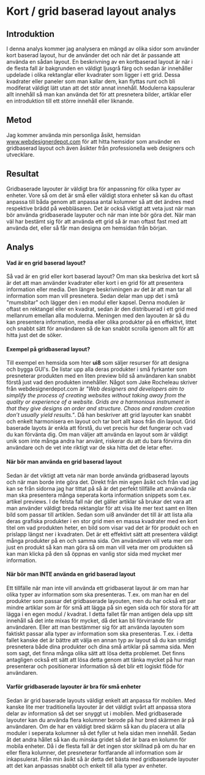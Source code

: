 # Kort / grid baserad layout analys

## Introduktion

I denna analys kommer jag analysera en mängd av olika sidor som använder kort baserad layout, hur de använder det och när det är passande att använda en sådan layout.
En beskrivning av en kortbaserad layout är när i de flesta fall är bakgrunden en väldigt ljusgrå färg och sedan är innehåller updelade i olika rektanglar eller kvadrater som ligger i ett grid. Dessa kvadrater eller paneler som man kallar dem, kan flyttas runt och bli modiferat väldigt lätt utan att det stör annat innehåll. Modulerna kapsulerar allt innehåll så man kan använda det för att presnetera bilder, artiklar eller en introduktion till ett större innehåll eller liknande.

## Metod

Jag kommer använda min personliga åsikt, hemsidan www.webdesignerdepot.com för att hitta hemsidor som använder en gridbaserad layout och även åsikter från professionella web designers och utvecklare.

## Resultat

Gridbaserade layouter är väldigt bra för anpassning för olika typer av enheter. Vore så om det är små eller väldigt stora enheter så kan du oftast anpassa till båda genom att anpassa antal kolumner så att det ändres med respektive brädd på webbläsaren. Det är också viktigt att veta just när man bör använda gridbaserade layputer och när man inte bör göra det. När man väl har bestämt sig för att använda ett grid så är man oftast fast med att använda det, eller så får man designa om hemsidan från början.

## Analys

#### Vad är en grid baserad layout?

Så vad är en grid eller kort baserad layout? Om man ska beskriva det kort så är det att man använder kvadrater eller kort i en grid för att presentera information eller media. Den längre beskrivningen av det är att man tar all information som man vill presnetera. Sedan delar man upp det i små "mumsbitar" och lägger den i en modul eller kapsel. Denna modulen är oftast en rektangel eller en kvadrat, sedan är den distribuerad i ett grid med mellanrum emellan alla modulerna. Meningen med den layouten är så du kan presentera information, media eller olika produkter på en effektivt, littet och snabbt sätt för användaren så de kan snabbt scrolla igenom allt för att hitta just det de söker.

#### Exempel på gridbaserad layout?

Till exempel en hemsida som hter **ui8** som säljer resurser för att designa och bygga GUI's. De listar upp alla deras produkter i små fyrkanter som presneterar produkten med en liten preview bild så användaren kan snabbt förstå just vad den produkten innehåller. Något som Jake Rocheleau skriver från webdesignerdepot.com är _"Web designers and developers aim to simplify the process of creating websites without taking away from the quality or experience of a website. Grids are a harmonious instrument in that they give designs an order and structure. Chaos and random creation don’t usually yield results."_. Då han beskriver att grid layouter kan snabbt och enkelt harmonisera en layout och tar bort allt kaos från din layout. Grid baserade layots är enkla att förstå, du vet precis hur det fungerar och vad du kan förvänta dig. Om man väljer att använda en layout som är väldigt unik som inte många andra har använt, riskerar du att du bara förvirra din användare och de vet inte riktigt var de ska hitta det de letar efter.

#### När bör man använda en grid baserad layout

Sedan är det viktigt att veta när man borde använda gridbaserad layouts och när man borde inte göra det. Direkt från min egen åsikt och från vad jag kan se från sidorna jag har tittat på så är det perfekt tillfälle att använda när man ska presentera många seperata korta information snippets som t.ex. artikel previews. I de felsta fall när det gäller artiklar så brukar det vara att man använder väldigt breda rektanglar för att visa lite mer text samt en liten bild som passar till artiklen. Sedan som ui8 använder det till är att lista alla deras grafiska produkter i en stor grid men en massa kvadrater med en kort titel om vad produkten heter, en bild som visar vad det är för produkt och en prislapp längst ner i kvadraten. Det är ett effektivt sätt att presentera väldigt många produkter på en och samma sida. Om användaren vill veta mer om just en produkt så kan man göra så om man vill veta mer om produkten så kan man klicka på den så öppnas en vanlig stor sida med mycket mer information.

#### När bör man INTE använda en grid baserad layout

Ett tillfälle när man inte vill använda ett gridbaserat layout är om man har olika typer av information som ska presenteras. T.ex. om man har en del produkter som passar det gridbaserade layouten, men du har också ett par mindre artiklar som är för små att lägga på sin egen sida och för stora för att lägga i en egen modul / kvadrat. I detta fallet får man antigen dela upp sitt innehåll så det inte mixas för mycket, då det kan bli förvirrande för användaren. Eller att man bestämmer sig för att använda layouten som faktiskt passar alla typer av information som ska presenteras. T.ex. i detta fallet kanske det är bättre att välja en annan typ av layout så du kan smidigt presnetera både dina produkter och dina små artiklar på samma sida. Men som sagt, det finna många olika sätt att lösa detta problemet. Det finns antagligen också ett sätt att lösa detta genom att tänka mycket på hur man presenterar och positionerar information så det blir ett logiskt flöde för användaren.

#### Varför gridbaserade layouter är bra för små enheter

Sedan är grid baserade layouts väldigt enkelt att anpassa för mobilen. Med kanske lite mer traditionella layouter är det väldigt svårt att anpassa stora delar av information så det ser snyggt ut i mobilen. Med gridbaserade layouter kan du använda flera kolumner berode på hur bred skärmen är på användaren. Om de har en väldigt bred skärm så kan du placera ut alla moduler i seperata kolumner så det fyller ut hela sidan men innehåll. Sedan åt det andra hållet så kan du minska gridet så det är bara en kolumn för mobila enheter. Då i de flesta fall är det ingen stor skillnad på om du har en eller flera kolumner, det presneterar fortfarande all information som är inkapsulerat. Från min åsikt så är detta det bästa med gridbaserade layouter att det kan anpassas snabbt och enkelt till alla typer av enheter.
